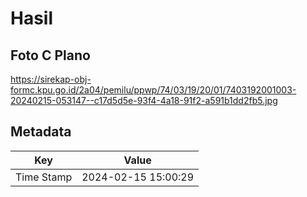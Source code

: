 # Hasil

## Foto C Plano

https://sirekap-obj-formc.kpu.go.id/2a04/pemilu/ppwp/74/03/19/20/01/7403192001003-20240215-053147--c17d5d5e-93f4-4a18-91f2-a591b1dd2fb5.jpg


## Metadata

| Key        | Value               |
| ---------- | ------------------- |
| Time Stamp | 2024-02-15 15:00:29 |



